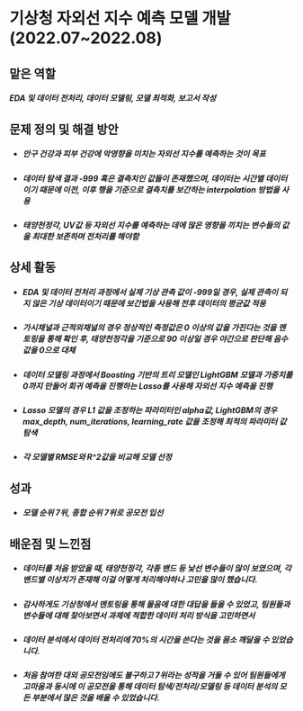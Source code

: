 # 기상청 자외선 지수 예측 모델 개발 (2022.07~2022.08)

## 맡은 역할
<h5>EDA 및 데이터 전처리, 데이터 모델링, 모델 최적화, 보고서 작성</h5>

## 문제 정의 및 해결 방안
- <h5>안구 건강과 피부 건강에 악영향을 미치는 자외선 지수를 예측하는 것이 목표</h5>
- <h5>데이터 탐색 결과 -999 혹은 결측치인 값들이 존재했으며, 데이터는 시간별 데이터이기 때문에 이전, 이후 행을 기준으로 결측치를 보간하는 interpolation 방법을 사용</h5>
- <h5>태양천정각, UV값 등 자외선 지수를 예측하는 데에 많은 영향을 끼치는 변수들의 값을 최대한 보존하며 전처리를 해야함</h5>

## 상세 활동
- <h5>EDA 및 데이터 전처리 과정에서 실제 기상 관측 값이 -999일 경우, 실제 관측이 되지 않은 기상 데이터이기 때문에 보간법을 사용해 전후 데이터의 평균값 적용</h5>
- <h5>가시채널과 근적외채널의 경우 정상적인 측정값은 0 이상의 값을 가진다는 것을 멘토링을 통해 확인 후, 태양천정각을 기준으로 90 이상일 경우 야간으로 판단해 음수값을 0으로 대체</h5>
- <h5>데이터 모델링 과정에서 Boosting 기반의 트리 모델인 LightGBM 모델과 가중치를 0까지 만들어 회귀 예측을 진행하는 Lasso를 사용해 자외선 지수 예측을 진행</h5>
- <h5>Lasso 모델의 경우 L1 값을 조정하는 파라미터인 alpha값, LightGBM의 경우 max_depth, num_iterations, learning_rate 값을 조정해 최적의 파라미터 값 탐색</h5>
- <h5>각 모델별 RMSE와 R^2값을 비교해 모델 선정</h5>

## 성과
- <h5>모델 순위 7위, 종합 순위 7위로 공모전 입선</h5>

## 배운점 및 느낀점
- <h5>데이터를 처음 받았을 때, 태양천정각, 각종 밴드 등 낯선 변수들이 많이 보였으며, 각 밴드별 이상치가 존재해 이걸 어떻게 처리해야하나 고민을 많이 했습니다.</h5>
- <h5>감사하게도 기상청에서 멘토링을 통해 물음에 대한 대답을 들을 수 있었고, 팀원들과 변수들에 대해 찾아보면서 과제에 적합한 데이터 처리 방식을 고민하면서</h5>
- <h5>데이터 분석에서 데이터 전처리에 70%의 시간을 쓴다는 것을 몸소 깨달을 수 있었습니다.</h5>
- <h5>처음 참여한 대외 공모전임에도 불구하고 7위라는 성적을 거둘 수 있어 팀원들에게 고마움과 동시에 이 공모전을 통해 데이터 탐색/전처리/모델링 등 데이터 분석의 모든 부분에서 많은 것을 배울 수 있었습니다.</h5>
